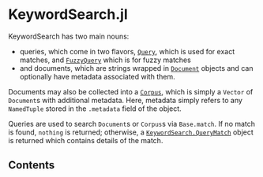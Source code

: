 # KeywordSearch.jl

KeywordSearch has two main nouns:

* queries, which come in two flavors, [`Query`](@ref), which is used for exact matches, and [`FuzzyQuery`](@ref) which is for fuzzy matches
* and documents, which are strings wrapped in [`Document`](@ref) objects and can optionally have metadata associated with them.

Documents may also be collected into a [`Corpus`](@ref), which is simply a `Vector` of `Document`s
with additional metadata. Here, metadata simply refers to any `NamedTuple` stored in the `.metadata` field of the object.

Queries are used to search `Document`s or `Corpus`s via `Base.match`. If no match is found, `nothing` is returned; otherwise, a [`KeywordSearch.QueryMatch`](@ref) object is returned which contains details of the match.

## Contents

```@contents
```
